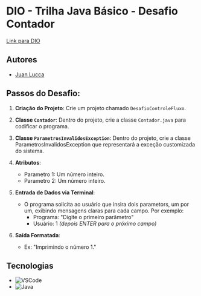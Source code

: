 # DIO - Trilha Java Básico - Desafio Contador

[Link para DIO](https://www.dio.me)

## Autores

- [Juan Lucca](https://github.com/JuanLucca846)

## Passos do Desafio:

1. **Criação do Projeto**: Crie um projeto chamado `DesafioControleFluxo`.

2. **Classe `Contador`**: Dentro do projeto, crie a classe `Contador.java` para codificar o programa.

3. **Classe `ParametrosInvalidosException`**: Dentro do projeto, crie a classe ParametrosInvalidosException que representará a exceção customizada do sistema.

4. **Atributos**:

   - Parametro 1: Um número inteiro.
   - Parametro 2: Um número inteiro.

5. **Entrada de Dados via Terminal**:

   - O programa solicita ao usuário que insira dois parametors, um por um, exibindo mensagens claras para cada campo. Por exemplo:
     - Programa: "Digite o primeiro parâmetro"
     - Usuário: 1 _(depois ENTER para o próximo campo)_

6. **Saída Formatada**:
   - Ex: "Imprimindo o número 1."

## Tecnologias

- ![VSCode](https://img.shields.io/badge/Visual_Studio_Code-0078D4?style=for-the-badge&logo=visual%20studio%20code&logoColor=white)
- ![Java](https://img.shields.io/badge/Java-ED8B00?style=for-the-badge&logo=openjdk&logoColor=white)
